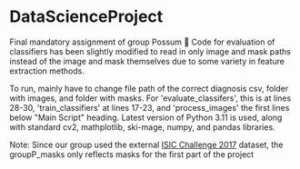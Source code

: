 ﻿# DataScienceProject
Final mandatory assignment of group Possum 🦡
Code for evaluation of classifiers has been slightly modified to read in only image and mask paths instead of the image and mask themselves due to some variety in feature extraction methods. 

To run, mainly have to change file path of the correct diagnosis csv, folder with images, and folder with masks. For 'evaluate_classifers', this is at lines 28-30, 'train_classifiers' at lines 17-23, and 'process_images' the first lines below "Main Script" heading. Latest version of Python 3.11 is used, along with standard cv2, mathplotlib, ski-mage, numpy, and pandas libraries.

Note: Since our group used the external [ISIC Challenge 2017](https://challenge.isic-archive.com/data/#2017) dataset, the groupP_masks only reflects masks for the first part of the project
